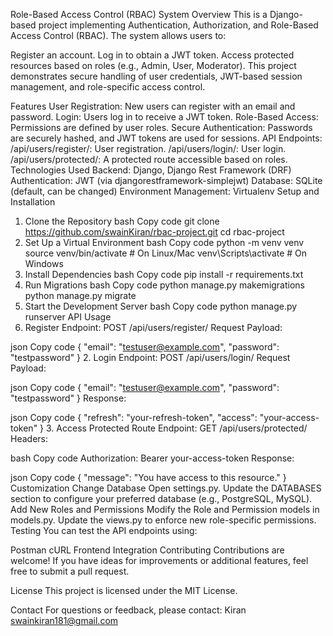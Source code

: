 Role-Based Access Control (RBAC) System
Overview
This is a Django-based project implementing Authentication, Authorization, and Role-Based Access Control (RBAC). The system allows users to:

Register an account.
Log in to obtain a JWT token.
Access protected resources based on roles (e.g., Admin, User, Moderator).
This project demonstrates secure handling of user credentials, JWT-based session management, and role-specific access control.

Features
User Registration: New users can register with an email and password.
Login: Users log in to receive a JWT token.
Role-Based Access: Permissions are defined by user roles.
Secure Authentication: Passwords are securely hashed, and JWT tokens are used for sessions.
API Endpoints:
/api/users/register/: User registration.
/api/users/login/: User login.
/api/users/protected/: A protected route accessible based on roles.
Technologies Used
Backend: Django, Django Rest Framework (DRF)
Authentication: JWT (via djangorestframework-simplejwt)
Database: SQLite (default, can be changed)
Environment Management: Virtualenv
Setup and Installation
1. Clone the Repository
bash
Copy code
git clone https://github.com/swainKiran/rbac-project.git
cd rbac-project
2. Set Up a Virtual Environment
bash
Copy code
python -m venv venv
source venv/bin/activate    # On Linux/Mac
venv\Scripts\activate       # On Windows
3. Install Dependencies
bash
Copy code
pip install -r requirements.txt
4. Run Migrations
bash
Copy code
python manage.py makemigrations
python manage.py migrate
5. Start the Development Server
bash
Copy code
python manage.py runserver
API Usage
1. Register
Endpoint: POST /api/users/register/
Request Payload:

json
Copy code
{
    "email": "testuser@example.com",
    "password": "testpassword"
}
2. Login
Endpoint: POST /api/users/login/
Request Payload:

json
Copy code
{
    "email": "testuser@example.com",
    "password": "testpassword"
}
Response:

json
Copy code
{
    "refresh": "your-refresh-token",
    "access": "your-access-token"
}
3. Access Protected Route
Endpoint: GET /api/users/protected/
Headers:

bash
Copy code
Authorization: Bearer your-access-token
Response:

json
Copy code
{
    "message": "You have access to this resource."
}
Customization
Change Database
Open settings.py.
Update the DATABASES section to configure your preferred database (e.g., PostgreSQL, MySQL).
Add New Roles and Permissions
Modify the Role and Permission models in models.py.
Update the views.py to enforce new role-specific permissions.
Testing
You can test the API endpoints using:

Postman
cURL
Frontend Integration
Contributing
Contributions are welcome! If you have ideas for improvements or additional features, feel free to submit a pull request.

License
This project is licensed under the MIT License.

Contact
For questions or feedback, please contact:
Kiran
swainkiran181@gmail.com
